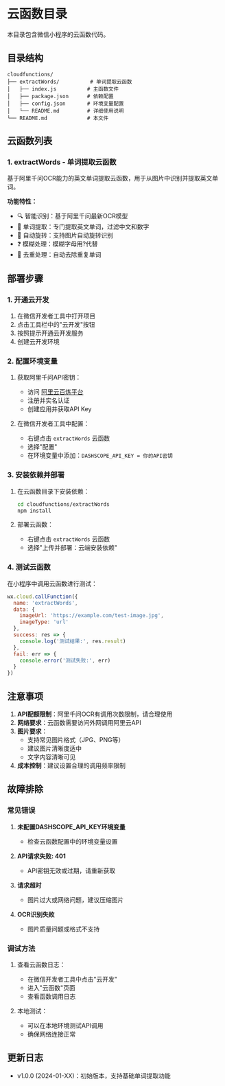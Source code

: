# 云函数目录

本目录包含微信小程序的云函数代码。

## 目录结构

```
cloudfunctions/
├── extractWords/          # 单词提取云函数
│   ├── index.js          # 主函数文件
│   ├── package.json      # 依赖配置
│   ├── config.json       # 环境变量配置
│   └── README.md         # 详细使用说明
└── README.md             # 本文件
```

## 云函数列表

### 1. extractWords - 单词提取云函数

基于阿里千问OCR能力的英文单词提取云函数，用于从图片中识别并提取英文单词。

**功能特性：**
- 🔍 智能识别：基于阿里千问最新OCR模型
- 📝 单词提取：专门提取英文单词，过滤中文和数字
- 🔄 自动旋转：支持图片自动旋转识别
- ❓ 模糊处理：模糊字母用?代替
- 🚫 去重处理：自动去除重复单词

## 部署步骤

### 1. 开通云开发

1. 在微信开发者工具中打开项目
2. 点击工具栏中的"云开发"按钮
3. 按照提示开通云开发服务
4. 创建云开发环境

### 2. 配置环境变量

1. 获取阿里千问API密钥：
   - 访问 [阿里云百炼平台](https://bailian.console.aliyun.com/)
   - 注册并实名认证
   - 创建应用并获取API Key

2. 在微信开发者工具中配置：
   - 右键点击 `extractWords` 云函数
   - 选择"配置"
   - 在环境变量中添加：`DASHSCOPE_API_KEY = 你的API密钥`

### 3. 安装依赖并部署

1. 在云函数目录下安装依赖：
   ```bash
   cd cloudfunctions/extractWords
   npm install
   ```

2. 部署云函数：
   - 右键点击 `extractWords` 云函数
   - 选择"上传并部署：云端安装依赖"

### 4. 测试云函数

在小程序中调用云函数进行测试：

```javascript
wx.cloud.callFunction({
  name: 'extractWords',
  data: {
    imageUrl: 'https://example.com/test-image.jpg',
    imageType: 'url'
  },
  success: res => {
    console.log('测试结果:', res.result)
  },
  fail: err => {
    console.error('测试失败:', err)
  }
})
```

## 注意事项

1. **API配额限制**：阿里千问OCR有调用次数限制，请合理使用
2. **网络要求**：云函数需要访问外网调用阿里云API
3. **图片要求**：
   - 支持常见图片格式（JPG、PNG等）
   - 建议图片清晰度适中
   - 文字内容清晰可见
4. **成本控制**：建议设置合理的调用频率限制

## 故障排除

### 常见错误

1. **未配置DASHSCOPE_API_KEY环境变量**
   - 检查云函数配置中的环境变量设置

2. **API请求失败: 401**
   - API密钥无效或过期，请重新获取

3. **请求超时**
   - 图片过大或网络问题，建议压缩图片

4. **OCR识别失败**
   - 图片质量问题或格式不支持

### 调试方法

1. 查看云函数日志：
   - 在微信开发者工具中点击"云开发"
   - 进入"云函数"页面
   - 查看函数调用日志

2. 本地测试：
   - 可以在本地环境测试API调用
   - 确保网络连接正常

## 更新日志

- v1.0.0 (2024-01-XX)：初始版本，支持基础单词提取功能 